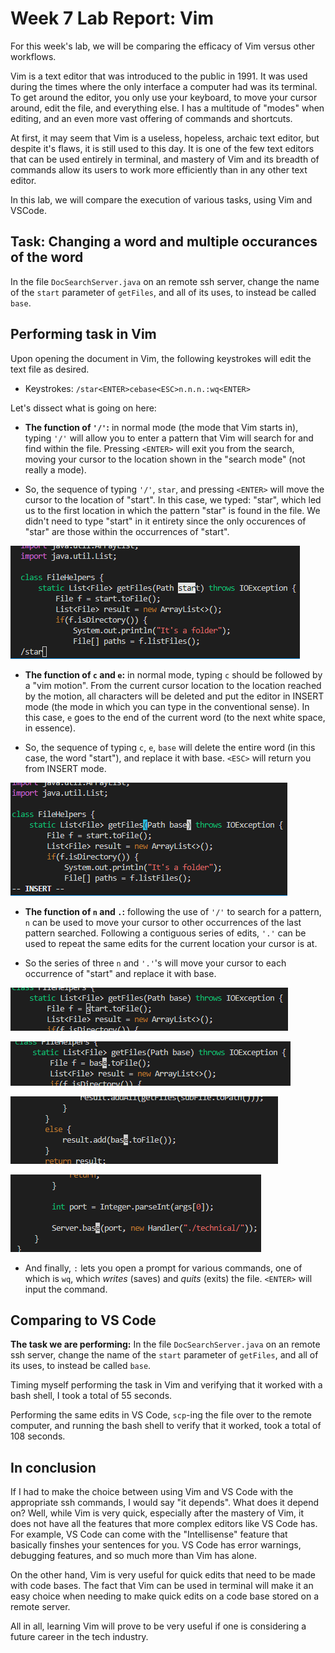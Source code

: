 # Week 7 Lab Report: Vim

For this week's lab, we will be comparing the efficacy of Vim versus other workflows.

Vim is a text editor that was introduced to the public in 1991. It was used during the times where the only interface a computer had was its terminal. To get around the editor, you only use your keyboard, to move your cursor around, edit the file, and everything else. I has a multitude of "modes" when editing, and an even more vast offering of commands and shortcuts.

At first, it may seem that Vim is a useless, hopeless, archaic text editor, but despite it's flaws, it is still used to this day. It is one of the few text editors that can be used entirely in terminal, and mastery of Vim and its breadth of commands allow its users to work more efficiently than in any other text editor.

In this lab, we will compare the execution of various tasks, using Vim and VSCode.

## Task: Changing a word and multiple occurances of the word

In the file `DocSearchServer.java` on an remote ssh server, change the name of the `start` parameter of `getFiles`, and all of its uses, to instead be called `base`.

## Performing task in Vim

Upon opening the document in Vim, the following keystrokes will edit the text file as desired.

* Keystrokes: `/star<ENTER>cebase<ESC>n.n.n.:wq<ENTER>`

Let's dissect what is going on here:

* **The function of `'/'`:** in normal mode (the mode that Vim starts in), typing `'/'` will allow you to enter a pattern that Vim will search for and find within the file. Pressing `<ENTER>` will exit you from the search, moving your cursor to the location shown in the "search mode" (not really a mode). 

* So, the sequence of typing `'/'`, `star`, and pressing `<ENTER>` will move the cursor to the location of "start". In this case, we typed: "star", which led us to the first location in which the pattern "star" is found in the file. We didn't need to type "start" in it entirety since the only occurences of "star" are those within the occurrences of "start". 

![Image](/vimslashsearch.png)

* **The function of `c` and `e`:** in normal mode, typing `c` should be followed by a "vim motion". From the current cursor location to the location reached by the motion, all characters will be deleted and put the editor in INSERT mode (the mode in which you can type in the conventional sense). In this case, `e` goes to the end of the current word (to the next white space, in essence).

* So, the sequence of typing `c`, `e`, `base` will delete the entire word (in this case, the word "start"), and replace it with base. `<ESC>` will return you from INSERT mode. 

![Image](/vimReplaceWord.png)

* **The function of `n` and `.`:** following the use of `'/'` to search for a pattern, `n` can be used to move your cursor to other occurrences of the last pattern searched. Following a contiguous series of edits, `'.'` can be used to repeat the same edits for the current location your cursor is at.

* So the series of three `n` and `'.'`'s will move your cursor to each occurrence of "start" and replace it with base.

![Image](/vimNDot1.png)

![Image](/vimNDot2.png)

![Image](/vimNDot3.png)

![Image](/vimNDot4.png)

* And finally, `:` lets you open a prompt for various commands, one of which is `wq`, which *writes* (saves) and *quits* (exits) the file. `<ENTER>` will input the command.

## Comparing to VS Code

**The task we are performing:** In the file `DocSearchServer.java` on an remote ssh server, change the name of the `start` parameter of `getFiles`, and all of its uses, to instead be called `base`.

Timing myself performing the task in Vim and verifying that it worked with a bash shell, I took a total of 55 seconds.

Performing the same edits in VS Code, `scp`-ing the file over to the remote computer, and running the bash shell to verify that it worked, took a total of 108 seconds.

## In conclusion

If I had to make the choice between using Vim and VS Code with the appropriate ssh commands, I would say "it depends". What does it depend on? Well, while Vim is very quick, especially after the mastery of Vim, it does not have all the features that more complex editors like VS Code has. For example, VS Code can come with the "Intellisense" feature that basically finshes your sentences for you. VS Code has error warnings, debugging features, and so much more than Vim has alone. 

On the other hand, Vim is very useful for quick edits that need to be made with code bases. The fact that Vim can be used in terminal will make it an easy choice when needing to make quick edits on a code base stored on a remote server.

All in all, learning Vim will prove to be very useful if one is considering a future career in the tech industry.
